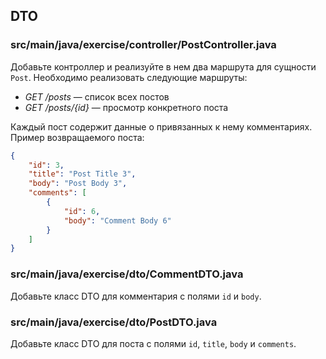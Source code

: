 ## DTO

### src/main/java/exercise/controller/PostController.java

Добавьте контроллер и реализуйте в нем два маршрута для сущности `Post`. 
Необходимо реализовать следующие маршруты:

* *GET /posts* — cписок всех постов
* *GET /posts/{id}* — просмотр конкретного поста

Каждый пост содержит данные о привязанных к нему комментариях. 
Пример возвращаемого поста:

```json
{
    "id": 3,
    "title": "Post Title 3",
    "body": "Post Body 3",
    "comments": [
        {
            "id": 6,
            "body": "Comment Body 6"
        }
    ]
}
```

### src/main/java/exercise/dto/CommentDTO.java

Добавьте класс DTO для комментария с полями `id` и `body`.

### src/main/java/exercise/dto/PostDTO.java

Добавьте класс DTO для поста с полями `id`, `title`, `body` и `comments`.
